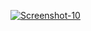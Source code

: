 <a href="https://image.prntscr.com/image/RBFj0M04SDKKqQ3pRz4yAA.png"><img src="https://image.prntscr.com/image/RBFj0M04SDKKqQ3pRz4yAA.png" alt="Screenshot-10" border="0"></a>